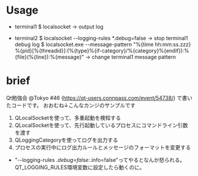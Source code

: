 # Usage

- terminal1
$ localsocket
  -> output log

- terminal2
$ localsocket --logging-rules *.debug=false
  -> stop terminal1 debug log
$ localsocket.exe --message-pattern "%{time hh:mm:ss.zzz} %{pid}[%{threadid}]:(%{type}%{if-category}/%{category}%{endif}):%{file}(%{line}):%{message}"
  -> change terminal1 message pattern

# brief
Qt勉強会 @Tokyo #46 (https://qt-users.connpass.com/event/54738/) で書いたコードです。
おおむね↓こんなカンジのサンプルです

1. QLocalSocketを使って、多重起動を検知する
2. QLocalSocketを使って、先行起動しているプロセスにコマンドライン引数を渡す
3. QLoggingCategoryを使ってログを出力する
4. プロセスの実行中にログ出力ルールとメッセージのフォーマットを変更する

- "--logging-rules *.debug=false:*.info=false"ってやるとなんか怒られる。QT_LOGGING_RULES環境変数に設定したら動くのに。
